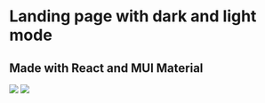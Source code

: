 # Landing page with dark and light mode
## Made with React and MUI Material

<img src="https://user-images.githubusercontent.com/101677850/176490772-828d5bd8-67e6-4bd8-8f11-2ea81b048510.gif"/>


<img src="https://user-images.githubusercontent.com/101677850/176491073-b095b988-2c80-4260-b907-3edf38129121.gif"/>

